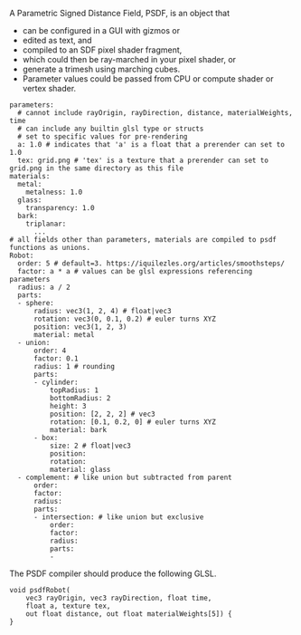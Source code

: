 A Parametric Signed Distance Field, PSDF, is an object that
 - can be configured in a GUI with gizmos or
 - edited as text, and
 - compiled to an SDF pixel shader fragment,
 - which could then be ray-marched in your pixel shader, or
 - generate a trimesh using marching cubes.
 - Parameter values could be passed from CPU or compute shader or vertex shader.

```
parameters:
  # cannot include rayOrigin, rayDirection, distance, materialWeights, time
  # can include any builtin glsl type or structs
  # set to specific values for pre-rendering
  a: 1.0 # indicates that 'a' is a float that a prerender can set to 1.0
  tex: grid.png # 'tex' is a texture that a prerender can set to grid.png in the same directory as this file
materials:
  metal:
    metalness: 1.0
  glass:
    transparency: 1.0
  bark:
    triplanar:
      ...
# all fields other than parameters, materials are compiled to psdf functions as unions.
Robot:
  order: 5 # default=3. https://iquilezles.org/articles/smoothsteps/
  factor: a * a # values can be glsl expressions referencing parameters
  radius: a / 2
  parts:
  - sphere:
      radius: vec3(1, 2, 4) # float|vec3
      rotation: vec3(0, 0.1, 0.2) # euler turns XYZ
      position: vec3(1, 2, 3)
      material: metal
  - union:
      order: 4
      factor: 0.1
      radius: 1 # rounding
      parts:
      - cylinder:
          topRadius: 1
          bottomRadius: 2
          height: 3
          position: [2, 2, 2] # vec3
          rotation: [0.1, 0.2, 0] # euler turns XYZ
          material: bark
      - box:
          size: 2 # float|vec3
          position:
          rotation:
          material: glass
  - complement: # like union but subtracted from parent
      order:
      factor:
      radius:
      parts:
      - intersection: # like union but exclusive
          order:
          factor:
          radius:
          parts:
          -
```

The PSDF compiler should produce the following GLSL.

```
void psdfRobot(
    vec3 rayOrigin, vec3 rayDirection, float time,
    float a, texture tex,
    out float distance, out float materialWeights[5]) {
}
```

